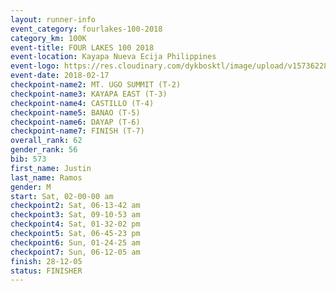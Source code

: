 ```yaml
---
layout: runner-info 
event_category: fourlakes-100-2018 
category_km: 100K 
event-title: FOUR LAKES 100 2018 
event-location: Kayapa Nueva Ecija Philippines 
event-logo: https://res.cloudinary.com/dykbosktl/image/upload/v1573622832/Logo/logo_1_hdutmh.jpg 
event-date: 2018-02-17 
checkpoint-name2: MT. UGO SUMMIT (T-2) 
checkpoint-name3: KAYAPA EAST (T-3) 
checkpoint-name4: CASTILLO (T-4) 
checkpoint-name5: BANAO (T-5) 
checkpoint-name6: DAYAP (T-6) 
checkpoint-name7: FINISH (T-7) 
overall_rank: 62
gender_rank: 56
bib: 573
first_name: Justin
last_name: Ramos
gender: M
start: Sat, 02-00-00 am
checkpoint2: Sat, 06-13-42 am
checkpoint3: Sat, 09-10-53 am
checkpoint4: Sat, 01-32-02 pm
checkpoint5: Sat, 06-45-23 pm
checkpoint6: Sun, 01-24-25 am
checkpoint7: Sun, 06-12-05 am
finish: 28-12-05
status: FINISHER
---
```

